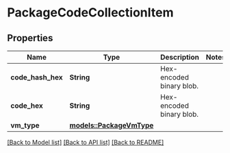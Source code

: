 # PackageCodeCollectionItem

## Properties

Name | Type | Description | Notes
------------ | ------------- | ------------- | -------------
**code_hash_hex** | **String** | Hex-encoded binary blob. | 
**code_hex** | **String** | Hex-encoded binary blob. | 
**vm_type** | [**models::PackageVmType**](PackageVmType.md) |  | 

[[Back to Model list]](../README.md#documentation-for-models) [[Back to API list]](../README.md#documentation-for-api-endpoints) [[Back to README]](../README.md)


